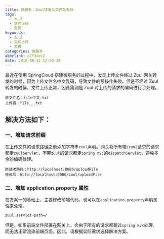 ```yaml
---
title: 微服务：Zuul转发后文件名乱码
tags:
  - zuul
  - 文件上传
  - 乱码
keywords:
  - zuul
  - 文件上传
  - 乱码
categories: 微服务
abbrlink: e7f3dec2
date: 2018-06-12 12:50:34
---
```

最近在使用 SpringCloud 搭建微服务的过程中，发现上传文件经过 Zuul 网关转发的时候，因为上传文件名中文乱码，导致文件的写操作失败。但是不经过 Zuul 转发的时候，文件上传正常，因此猜测是 Zuul 对上传的请求的编码进行了处理。

```
原文件名：file中文.txt
上传后：file__.txt
```
<!--more-->
## 解决方法如下：
### 一、增加请求前缀
在上传文件的请求路径之前添加字符串`zuul`声明。网关将所有带`/zuul`请求的请求都走`zuulServlet`，不带`zuul`的请求都走`spring mvc`的`dispatchServlet`，避免多余的编码处理。

```
原请求路径：http://localhost:8080/uploadFile
修改后：http://localhost:8080/zuul/uploadFile
```

### 二、增加 application.property 属性
在方案一的基础上，主要修改前端代码，也可以在`application.property`声明属性来处理。

```
zuul.servlet-path=/
```
但是，如果前端文件部署在网关上，会由于所有的请求都跳过`spring mvc`处理，而无法正常渲染前端页面。因此，请根据实际需求选择解决方案。